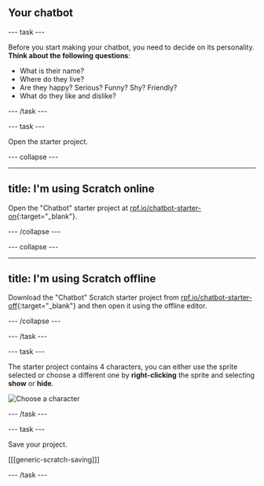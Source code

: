 ## Your chatbot

--- task ---

Before you start making your chatbot, you need to decide on its personality. __Think about the following questions__:

+ What is their name?
+ Where do they live?
+ Are they happy? Serious? Funny? Shy? Friendly?
+ What do they like and dislike?

--- /task ---

--- task ---

Open the starter project.

--- collapse ---

---
title: I'm using Scratch online
---

Open the "Chatbot" starter project at [rpf.io/chatbot-starter-on](http://rpf.io/chatbot-starter-on){:target="_blank"}.

--- /collapse ---

--- collapse ---

---
title: I'm using Scratch offline
---

Download the "Chatbot" Scratch starter project from [rpf.io/chatbot-starter-off](http://rpf.io/chatbot-starter-off){:target="_blank"} and then open it using the offline editor.

--- /collapse ---

--- /task ---

--- task ---

The starter project contains 4 characters, you can either use the sprite selected or choose a different one by **right-clicking** the sprite and selecting **show** or **hide**.

![Choose a character](images/chatbot-characters.png)

--- /task ---

--- task ---

Save your project.

[[[generic-scratch-saving]]]

--- /task ---



